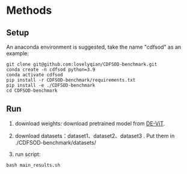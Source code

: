 


# Methods
## Setup
An anaconda environment is suggested, take the name "cdfsod" as an example: 

```
git clone git@github.com:lovelyqian/CDFSOD-benchmark.git
conda create -n cdfsod python=3.9
conda activate cdfsod
pip install -r CDFSOD-benchmark/requirements.txt 
pip install -e ./CDFSOD-benchmark
cd CDFSOD-benchmark
```

## Run 
1. download weights:
  download pretrained model from [DE-ViT](https://github.com/mlzxy/devit/blob/main/Downloads.md).

2. download datasets：dataset1、dataset2、dataset3 . Put them in ./CDFSOD-benchmark/datasets/

3. run script: 
```
bash main_results.sh
```

